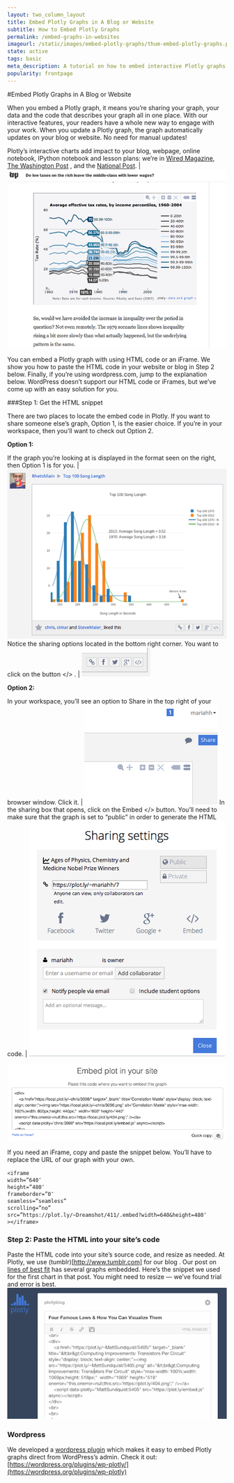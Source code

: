 ```yaml
---
layout: two_column_layout
title: Embed Plotly Graphs in A Blog or Website
subtitle: How to Embed Plotly Graphs
permalink: /embed-graphs-in-websites
imageurl: /static/images/embed-plotly-graphs/thum-embed-plotly-graphs.png
state: active
tags: basic
meta_description: A tutorial on how to embed interactive Plotly graphs in websites, blogs, iframes, Tumblr, and Wordpress. Plotly is the easiest way to graph and share your data.
popularity: frontpage
---
```


#Embed Plotly Graphs in A Blog or Website

When you embed a Plotly graph, it means you’re sharing your graph, your data and the code that describes your graph all in one place. With our interactive features, your readers have a whole new way to engage with your work. When you update a Plotly graph, the graph automatically updates on your blog or website. No need for manual updates!

Plotly’s interactive charts add impact to your blog, webpage, online notebook, IPython notebook and lesson plans: we’re in [Wired Magazine](http://www.wired.com/2014/08/lego-cost), [The Washington Post](http://www.washingtonpost.com/blogs/wonkblog/wp/2013/06/14/do-low-taxes-on-the-rich-leave-the-middle-class-with-lower-wages/) , and the [National Post](http://sports.nationalpost.com/2014/08/02/how-does-p-k-subbans-new-contract-stack-up-against-other-elite-nhl-defencemen). | ![How to embed plotly graphs in websites](/static/images/embed-plotly-graphs/image00.png)

You can embed a Plotly graph with using HTML code or an iFrame. We show you how to paste the HTML code in your website or blog in Step 2 below. Finally, if you’re using wordpress.com, jump to the explanation below. WordPress doesn’t support our HTML code or iFrames, but we’ve come up with an easy solution for you.

###Step 1: Get the HTML snippet

There are two places to locate the embed code in Plotly.  If you want to share someone else’s graph, Option 1, is the easier choice.  If you’re in your workspace, then you’ll want to check out Option 2.


**Option 1:**

If the graph you’re looking at is displayed in the format seen on the right, then Option 1 is for you. | ![How to embed Plotly graphs in websites](/static/images/embed-plotly-graphs/image03.png)
Notice the sharing options located in the bottom right corner.  You want to click on the button &lt;/&gt; . | ![How to embed Plotly graphs in websites](/static/images/embed-plotly-graphs/image09.png)

**Option 2:**

In your workspace, you’ll see an option to Share in the top right of your browser window. Click it. | ![How to embed Plotly graphs in websites](/static/images/embed-plotly-graphs/image07.png)
In the sharing box that opens, click on the Embed &lt;/&gt; button. You’ll need to make sure that the graph is set to “public” in order to generate the HTML code. | ![How to embed Plotly graphs in websites](/static/images/embed-plotly-graphs/image10.png)


![How to embed plotly graphs in websites](/static/images/embed-plotly-graphs/image01.png)


If you need an iFrame, copy and paste the snippet below.  You’ll have to replace the URL of our graph with your own.
<pre><code>&lt;iframe
width=&#8221;640&#8243;
height=&#8221;480&#8243;
frameborder=&#8221;0&#8243;
seamless=&#8221;seamless&#8221;
scrolling=&#8221;no&#8221;
src=&#8221;https://plot.ly/~Dreamshot/411/.embed?width=640&amp;height=480&#8243;
&gt;&lt;/iframe&gt;</code></pre>

### Step 2: Paste the HTML into your site’s code

Paste the HTML code into your site’s source code, and resize as needed.  At Plotly, we use (tumblr)[http://www.tumblr.com] for our blog . Our post on [lines of best fit](/create-a-line-of-best-fit-online/) has several graphs embedded.  Here’s the snippet we used for the first chart in that post.  You might need to resize &#8212; we’ve found trial and error is best.
![How to embed plotly graphs in websites](/static/images/embed-plotly-graphs/image05.png)

### Wordpress

We developed a [wordpress plugin](https://wordpress.org/plugins/wp-plotly) which makes it easy to embed Plotly graphs direct from WordPress&#8217;s admin. Check it out: [https://wordpress.org/plugins/wp-plotly/](https://wordpress.org/plugins/wp-plotly)
